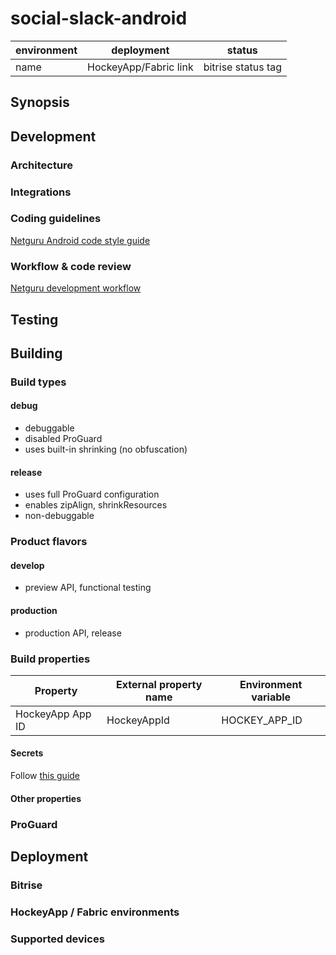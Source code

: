 <!-- 
    Couple of points about editing:
    
    1. Keep it SIMPLE.
    2. Refer to reference docs and other external sources when possible.
    3. Remember that the file must be useful for new / external developers, and stand as a documentation basis on its own.
    4. Try to make it as informative as possible.
    5. Do not put data that can be easily found in code.
    6. Include this file on ALL branches.
-->

<!-- Put your project's name -->
# social-slack-android

<!-- METADATA -->
<!-- Add links to JIRA, Google Drive, mailing list and other relevant resources -->
<!-- Add links to CI configs with build status and deployment environment, e.g.: -->
| environment | deployment            | status             |
|-------------|-----------------------|--------------------|
| name        | HockeyApp/Fabric link | bitrise status tag |
<!--- If applies, add link to app on Google Play -->

## Synopsis
<!-- Describe the project in few sentences -->

## Development

### Architecture
<!-- Describe the main architectural pattern used in the project, optionally put a flowchart -->

### Integrations
<!-- Describe external service and hardware integrations, link to reference docs, use #### headings -->

### Coding guidelines
[Netguru Android code style guide](https://netguru.atlassian.net/wiki/display/ANDROID/Android+best+practices)
<!-- OPTIONAL: Describe any additional coding guidelines (if non-standard) -->

### Workflow & code review
[Netguru development workflow](https://netguru.atlassian.net/wiki/display/DT2015/Netguru+development+flow)
<!-- OPTIONAL: Describe workflow and code review process (if non-standard) --> 

## Testing
<!-- Describe the project's testing methodology -->
<!-- Examples: TDD? Using Espresso for views? What parts must be tested? etc -->

## Building
<!-- Aim to explain the process so that any new or external developer not familiar with the project can perform build and deploy -->

### Build types
<!-- List and describe build types -->
#### debug
 - debuggable
 - disabled ProGuard
 - uses built-in shrinking (no obfuscation)
 
#### release
 - uses full ProGuard configuration
 - enables zipAlign, shrinkResources
 - non-debuggable

### Product flavors
<!-- List and describe product flavors, purposes and dedicated deployment channels -->
#### develop
 - preview API, functional testing
 
#### production
 - production API, release

### Build properties
<!-- List all build properties that have to be supplied, including secrets. Describe the method of supplying them, both on local builds and CI -->

| Property         | External property name | Environment variable |
|------------------|------------------------|----------------------|
| HockeyApp App ID | HockeyAppId            | HOCKEY_APP_ID        |

#### Secrets
Follow [this guide](https://netguru.atlassian.net/wiki/pages/viewpage.action?pageId=33030753) 

#### Other properties

### ProGuard
<!-- Describe ProGuard configuration: is it enabled? Any unusual stuff? -->

## Deployment
<!-- Aim to explain the process so that any new or external developer can perform deploy -->

### Bitrise
<!-- Describe the Continuous Integration process: Bitrise workflows, global configs etc. -->

### HockeyApp / Fabric environments
<!-- Describe the deployment channels -->

### Supported devices
<!-- Describe the supported and target devices (do not put stuff that can be easily found in build.gradle files) --> 

